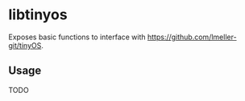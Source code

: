 # libtinyos

Exposes basic functions to interface with https://github.com/lmeller-git/tinyOS.  

## Usage  
TODO
